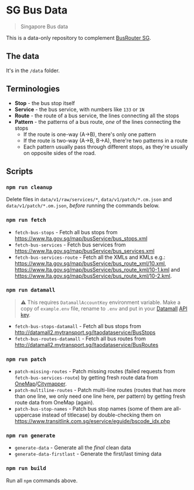 # SG Bus Data

> Singapore Bus data

This is a data-only repository to complement [BusRouter SG](https://github.com/cheeaun/busrouter-sg/).

## The data

It's in the `/data` folder.

## Terminologies

- **Stop** - the bus stop itself
- **Service** - the bus service, with numbers like `133` or `1N`
- **Route** - the route of a bus service, the lines connecting all the stops
- **Pattern** - the patterns of a bus route, _one_ of the lines connecting the stops
  - If the route is one-way (A->B), there's only one pattern
  - If the route is two-way (A->B, B->A), there're two patterns in a route
  - Each pattern usually pass through different stops, as they're usually on opposite sides of the road.

## Scripts

### `npm run cleanup`

Delete files in `data/v1/raw/services/*`, `data/v1/patch/*.cm.json` and `data/v1/patch/*.om.json`, _before_ running the commands below.

### `npm run fetch`

- `fetch-bus-stops` - Fetch all bus stops from https://www.lta.gov.sg/map/busService/bus_stops.xml
- `fetch-bus-services` - Fetch bus services from https://www.lta.gov.sg/map/busService/bus_services.xml
- `fetch-bus-services-route` - Fetch all the XMLs and KMLs e.g.: https://www.lta.gov.sg/map/busService/bus_route_xml/10.xml, https://www.lta.gov.sg/map/busService/bus_route_kml/10-1.kml and https://www.lta.gov.sg/map/busService/bus_route_kml/10-2.kml.

### `npm run datamall`

> ⚠️ This requires `DatamallAccountKey` environment variable. Make a copy of `example.env` file, rename to `.env` and put in your [Datamall](https://datamall.lta.gov.sg/) [API key](https://datamall.lta.gov.sg/content/datamall/en/request-for-api.html).

- `fetch-bus-stops-datamall` - Fetch all bus stops from http://datamall2.mytransport.sg/ltaodataservice/BusStops
- `fetch-bus-routes-datamall` - Fetch all bus routes from http://datamall2.mytransport.sg/ltaodataservice/BusRoutes

### `npm run patch`

- `patch-missing-routes` - Patch missing routes (failed requests from `fetch-bus-services-route`) by getting fresh route data from [OneMap](https://www.onemap.gov.sg/)/[Citymapper](https://citymapper.com/).
- `patch-multiline-routes` - Patch multi-line routes (routes that has more than one line, we only need one line here, per pattern) by getting fresh route data from OneMap (again).
- `patch-bus-stop-names` - Patch bus stop names (some of them are all-uppercase instead of titlecase) by double-checking them on https://www.transitlink.com.sg/eservice/eguide/bscode_idx.php

### `npm run generate`

- `generate-data` - Generate all the _final_ clean data
- `generate-data-firstlast` - Generate the first/last timing data

### `npm run build`

Run all `npm` commands above.
